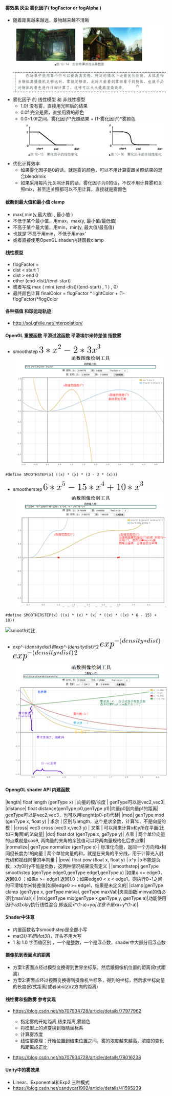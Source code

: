#### 雾效果 灰尘 雾化因子( fogFactor or fogAlpha )
* 随着距离越来越远，景物越来越不清晰 
![雾效果](雾_古剑奇谭.png)
* 雾化因子 的 线性模型 和 非线性模型
    * 1.0f 没有雾，直接用光照后的结果
    * 0.0f 完全是雾，直接用雾的颜色
    * 0.0~1.0f之间，雾化因子*光照结果 + (1-雾化因子)*雾颜色
![模型](雾化因子模型.png)
* 优化计算效率
    * 如果雾化因子是0的话，就是雾的颜色，可以不用计算雾跟关照结果的混合blend/mix
    * 如果采用每片元关照计算的话，雾化因子为0的话，不仅不用计算雾和关照mix，甚至连关照都可以不用计算，直接就是雾颜色

#### 截断到最大值和最小值 clamp
* max(  min(y,最大值) , 最小值  )
* 不低于某个最小值，用max，max(y, 最小值/最低值)
* 不高于某个最大值，用min，min(y, 最大值/最高值)
* 也就是'不高于用min，不低于用max'
* 或者直接使用OpenGL shader内建函数clamp

#### 线性模型
* flogFactor = 
* dist < start  1
* dist > end    0
* other   (end-dist)/(end-start)
* 或者写成  max ( min( (end-dist)/(end-start) , 1  ) , 0)
* 最终颜色计算 finalColor = flogFactor * lightColor + (1-flogFactor)*flogColor 


#### 各种插值 和球运动轨迹
* http://sol.gfxile.net/interpolation/ 

#### OpenGL 重要函数 平滑过渡函数 平滑埃尔米特差值 指数雾
* smoothstep
![smoothstep公式](smoothStep_formula.png)
![smoothstep图形](smoothstep.png)
```
#define SMOOTHSTEP(x) ((x) * (x) * (3 - 2 * (x)))
```
* smootherstep
![smootherstep公式](smootherStep_formula.png)
![smoothstep图形](smootherstep.png)
```
#define SMOOTHERSTEP(x) ((x) * (x) * (x) * ((x) * ((x) * 6 - 15) + 10))
```
![smooth对比](http://sol.gfxile.net/interpolation/smoothstep.gif)

* exp^-(density*dist)和exp^-(density*dist)^2
![指数雾exp公式](exp_formula.png)
![指数雾exp2公式](exp2_formula.png)
![指数雾图形](exp.png)

#### OpengGL shader API 内建函数

|length| float length (genType x) | 向量的模/长度 | genType可以是vec2,vec3|
|distance| float distance(genType p0,genType p1)|向量p0到向量p1的距离| genType可以是vec2,vec3，也可以用lenght(p0-p1)代替|
|mod| genType mod (genType x, float y) | 求余  | 区别与length，这个是求余数，计算%，不是向量的模 |
|cross| vec3 cross (vec3 x,vec3 y) | 叉乘 | 可以用来计算x和y所在平面(比如三角面)的法向量| 
|dot| float dot (genType x, geType y)| 点乘 | 两个单位向量的点乘就是cosθ, 两向量的夹角的余弦值可以将两向量规格化后求点乘|
|normalize| genType normalize (genType x) | 标准化向量，返回一个方向和x相同但长度为1的向量 | 两个单位向量的和，就是在夹角的平分线，用于计算光入射光线和视线向量的半向量 |
|pow| float pow (float x, float y) | x^y | x不能是负数，x为0时y不能是负数，这两种情况结果没有定义 |
|smoothstep| genType smoothstep (genType edge0,genType edge1,genType x) |如果x <= edge0，返回0.0 ；如果x >= edge1 返回1.0；如果edge0 < x < edge1，则执行0~1之间的平滑埃尔米特差值|如果edge0 >= edge1，结果是未定义的|
|clamp|genType clamp (genType x, genType minVal, genType maxVal)|夹具函数|minval的值必须比maxVal小|
|mix|genType mix(genType x,genType y, genType a)|功能使用因子a对x与y执行线性混合,即返回x*(1-a)+y*a|注意不是x*a+y*(1-a)|

#### Shader中注意
* 内置函数名字smoothstep是全部小写
* mat3(*)不是Mat3(*)，开头不用大写
* 1 和 1.0 字面值区别 ，一个是整数，一个是浮点数，shader中大部分用浮点数

#### 摄像机到表面点的距离
* 方案1:表面点经过模型变换得到世界坐标系，然后跟摄像机位置的距离(欧式距离)
* 方案2:表面点经过视图变换得到摄像机坐标系，得到的坐标，然后求坐标向量的长度(欧式距离)或者abs(z)(z方向的距离)

#### 线性雾和指数雾 参考实现
* https://blog.csdn.net/hb707934728/article/details/77977962
    * 指定雾的开始距离,结束距离,雾颜色
    * 将模型上的点变换到眼睛坐标系
    * 计算雾浓度
    * 线性雾原理：开始位置到结束位置之间，雾的浓度越来越高，浓度的变化和距离成正比

* https://blog.csdn.net/hb707934728/article/details/78016238


#### Unity中的雾效果
* Linear、Exponential和Exp2 三种模式
* https://blog.csdn.net/candycat1992/article/details/41595239
